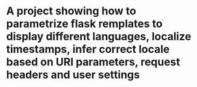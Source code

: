 # A project showing how to parametrize flask remplates to display different languages, localize timestamps, infer correct locale based on URl parameters, request headers and user settings
